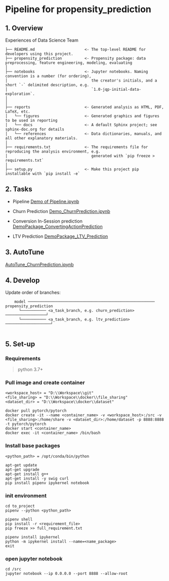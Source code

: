 # Pipeline for propensity_prediction

## 1. Overview
Experiences of Data Science Team

```
├── README.md                      <- The top-level README for developers using this project.
├── propensity_prediction          <- Propensity package: data preprocessing, feature engineering, modeling, evaluating
│
├── notebooks                      <- Jupyter notebooks. Naming convention is a number (for ordering),
│                                     the creator's initials, and a short `-` delimited description, e.g.
│                                     `1.0-jqp-initial-data-exploration`.
│
│
├── reports                        <- Generated analysis as HTML, PDF, LaTeX, etc.
│   └── figures                    <- Generated graphics and figures to be used in reporting
│   └── docs                       <- A default Sphinx project; see sphinx-doc.org for details
│   └── references                 <- Data dictionaries, manuals, and all other explanatory materials.
│
├── requirements.txt               <- The requirements file for reproducing the analysis environment, e.g.
│                                     generated with `pip freeze > requirements.txt`
│
├── setup.py                       <- Make this project pip installable with `pip install -e`
```

## 2. Tasks

- Pipeline [Demo of Pipeline.ipynb](https://github.com/primedata-ai/ds/blob/pipeline/notebooks/Demo_New_Pipeline.ipynb)

- Churn Prediction
[Demo_ChurnPrediction.ipynb](https://github.com/primedata-ai/ds/blob/pipeline/notebooks/Demo_ChurnPrediction_NKI.ipynb)

- Conversion In-Session prediction
[DemoPackage_ConvertingActionPrediction](https://github.com/primedata-ai/ds/blob/pipeline/notebooks/Demo_Conversion_InSession_Prediction.ipynb)

- LTV Prediction
[DemoPackage_LTV_Prediction](https://github.com/primedata-ai/ds/blob/pipeline/notebooks/Demo_LTV_Prediction.ipynb)

## 3. AutoTune

[AutoTune_ChurnPrediction.ipynb](https://github.com/primedata-ai/ds/blob/pipeline/notebooks/AutoTune_ChurnPrediction_pipeline.ipynb)

## 4. Develop

Update order of branches:

```
	model ──────────────────────────────────────────────────────── propensity_prediction   
	  └─────────── <a_task_branch, e.g. churn_prediction> ──────────────────┘
	  └─────────── <a_task_branch, e.g. ltv_prediction> ────────────────────┘
	  

```

## 5. Set-up

### Requirements
> python 3.7+


### Pull image and create container

	<workspace_host> = "D:\\Workspace\\git"
	<file_sharing> = "D:\\Workspace\\docker\\file_sharing"
	<dataset_dir> = "D:\\Workspace\\docker\\dataset"
		
	docker pull pytorch/pytorch
	docker create -it --name <container_name> -v <workspace_host>:/src -v <file_sharing>:/home/share -v <dataset_dir>:/home/dataset -p 8888:8888 -t pytorch/pytorch
	docker start <container_name>
	docker exec -it <container_name> /bin/bash

### Install base packages
	
	<python_path> = /opt/conda/bin/python

	apt-get update
	apt-get upgrade
	apt-get install g++
	apt-get install -y swig curl
	pip install pipenv ipykernel notebook

### init environment

	cd to_project
	pipenv --python <python_path>

	pipenv shell
	pip install -r <requirement_file>
	pip freeze >> full_requirement.txt

	pipenv install ipykernel
	python -m ipykernel install --name=<name_package>
	exit

### open jupyter notebook 

	cd /src
	jupyter notebook --ip 0.0.0.0 --port 8888 --allow-root

